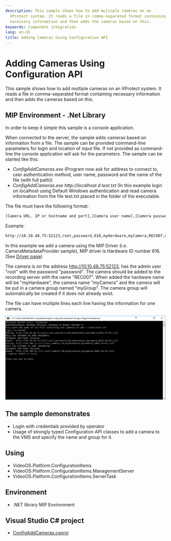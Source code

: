 ```yaml
---
description: This sample shows how to add multiple cameras on an
  XProtect system. It reads a file in comma-separated format containing
  necessary information and then adds the cameras based on this.
keywords: Component integration
lang: en-US
title: Adding Cameras Using Configuration API
---
```


# Adding Cameras Using Configuration API

This sample shows how to add multiple cameras on an XProtect system. It
reads a file in comma-separated format containing necessary information
and then adds the cameras based on this.

## MIP Environment - .Net Library

In order to keep it simple this sample is a console application.

When connected to the server, the sample adds cameras based on
information from a file. The sample can be provided command-line
parameters for login and location of input file. If not provided as
command-line the console application will ask for the parameters. The
sample can be started like this:

-   *ConfigAddCameras.exe* (Program now ask for address to connect to,
    user authentication method, user name, password and the name of the
    file (with full path))
-   *ConfigAddCameras.exe http://localhost d test.txt* (In this example
    login on localhost using Default Windows authentication and read
    camera information from the file test.txt placed in the folder of
    the executable.

The file must have the following format:

~~~ default
[Camera URL. IP or hostname and port],[Camera user name],[Camera password],[Driver number],[Name the hardware],[Name for the camera],[Name of the recording server],[Name of camera group]
~~~

Example:

~~~ default
http://10.10.48.75:52123,root,password,616,myHardware,myCamera,REC007,myGroup
~~~

In this example we add a camera using the MIP Driver (i.e.
CameraMetadataProvider sample), MIP driver is Hardware ID number 616.
(See <a href="https://www.milestonesys.com/community/business-partner-tools/supported-devices/xprotect-corporate-and-xprotect-expert/?StringSearchData=mip+driver" target="_blank">Driver page</a>)

The camera is on the address http://10.10.48.75:52123, has the admin
user \"root\" with the password \"password\". The camera should be added
to the recording server with the name \"REC007\". When added the
hardware name will be \"myHardware\", the camera name \"myCamera\" and
the camera will be put in a camera group named \"myGroup\". The camera
group will automatically be created if it does not already exist.

The file can have multiple lines each line having the information for
one camera.

![](configAddCam.png)

## The sample demonstrates

-   Login with credentials provided by operator
-   Usage of strongly typed Configuration API classes to add a camera to
    the VMS and specify the name and group for it.

## Using

-   VideoOS.Platform.ConfigurationItems
-   VideoOS.Platform.ConfigurationItems.ManagementServer
-   VideoOS.Platform.ConfigurationItems.ServerTask

## Environment

-   .NET library MIP Environment

## Visual Studio C\# project

-   [ConfigAddCameras.csproj](javascript:openLink('..\\\\ComponentSamples\\\\ConfigAddCameras\\\\ConfigAddCameras.csproj');)
